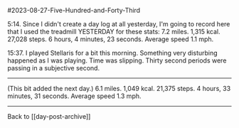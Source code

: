 #2023-08-27-Five-Hundred-and-Forty-Third

5:14.  Since I didn't create a day log at all yesterday, I'm going to record here that I used the treadmill YESTERDAY for these stats:  7.2 miles.  1,315 kcal.  27,028 steps.  6 hours, 4 minutes, 23 seconds.  Average speed 1.1 mph.

15:37.  I played Stellaris for a bit this morning.  Something very disturbing happened as I was playing.  Time was slipping.  Thirty second periods were passing in a subjective second.

---
(This bit added the next day.)  6.1 miles.  1,049 kcal.  21,375 steps.  4 hours, 33 minutes, 31 seconds.  Average speed 1.3 mph.

---
Back to [[day-post-archive]]